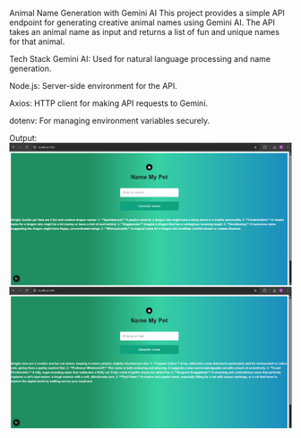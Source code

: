 Animal Name Generation with Gemini AI
This project provides a simple API endpoint for generating creative animal names using Gemini AI. The API takes an animal name as input and returns a list of fun and unique names for that animal.


Tech Stack
Gemini AI: Used for natural language processing and name generation.

Node.js: Server-side environment for the API.

Axios: HTTP client for making API requests to Gemini.

dotenv: For managing environment variables securely.



Output:
![Output1](image.png)
![Output2](image-1.png)